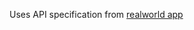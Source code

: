 Uses API specification from [realworld app](https://realworld-docs.netlify.app/docs/specs/backend-specs/introduction)